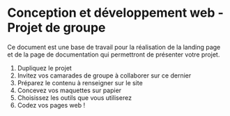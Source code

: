 # Conception et développement web - Projet de groupe

Ce document est une base de travail pour la réalisation de la landing page et de la page de documentation qui permettront de présenter votre projet.

1. Dupliquez le projet
2. Invitez vos camarades de groupe à collaborer sur ce dernier
3. Préparez le contenu à renseigner sur le site
4. Concevez vos maquettes sur papier
5. Choisissez les outils que vous utiliserez
6. Codez vos pages web !